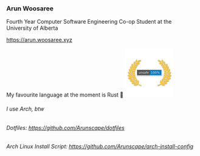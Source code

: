 ### Arun Woosaree
Fourth Year Computer Software Engineering Co-op Student at the University of Alberta 

https://arun.woosaree.xyz

My favourite language at the moment is Rust 🦀
<img src="https://github.com/rochacbruno/rust_memes/blob/master/img/unsafe_badge.jpg" width=128/>

###### I use Arch, btw
###### Dotfiles: https://github.com/Arunscape/dotfiles
###### Arch Linux Install Script: https://github.com/Arunscape/arch-install-config
<!--
**Arunscape/Arunscape** is a ✨ _special_ ✨ repository because its `README.md` (this file) appears on your GitHub profile.

Here are some ideas to get you started:

- 🔭 I’m currently working on ...
- 🌱 I’m currently learning ...
- 👯 I’m looking to collaborate on ...
- 🤔 I’m looking for help with ...
- 💬 Ask me about ...
- 📫 How to reach me: ...
- 😄 Pronouns: ...
- ⚡ Fun fact: ...
-->

